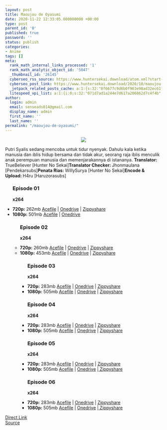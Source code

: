 ```yaml
---
layout: post
title: Maoujou de Oyasumi
date: 2020-11-22 12:33:05.000000000 +00:00
type: post
parent_id: '0'
published: true
password: ''
status: publish
categories:
- Anime
tags: []
meta:
  rank_math_internal_links_processed: '1'
  rank_math_analytic_object_id: '5047'
  _thumbnail_id: '26145'
  cyberseo_rss_source: https://www.huntersekai.download/atom.xml?start-index=151&max-results=150
  cyberseo_post_link: https://www.huntersekai.download/2020/10/maoujou-de-oyasumi.html
  _jetpack_related_posts_cache: a:1:{s:32:"8f6677c9d6b0f903e98ad32ec61f8deb";a:2:{s:7:"expires";i:1653332135;s:7:"payload";a:3:{i:0;a:1:{s:2:"id";i:25194;}i:1;a:1:{s:2:"id";i:26531;}i:2;a:1:{s:2:"id";i:26087;}}}}
  litespeed_vpi_list: a:1:{i:0;s:32:"071d7ad1a244e7d617a206862d7c4f4b";}
author:
  login: admin
  email: senseads014@gmail.com
  display_name: admin
  first_name: ''
  last_name: ''
permalink: "/maoujou-de-oyasumi/"
---
```

<p> <a class="popup" data-target="40397"></a>
<div class="separator" style="clear: both; text-align: center;"><a href="https://1.bp.blogspot.com/-VnbsdMbgbYs/X3z05kGe2II/AAAAAAAAHww/6zGbvobAZrUI5Ht7zzDNef8_sJKg5Be1QCLcBGAsYHQ/s0/105412.jpg" style="margin-left: 1em; margin-right: 1em;"><img border="0" data-original-height="318" data-original-width="225" src="{{ site.baseurl }}/assets/2020/11/105412.jpg" /></a></div>
<p>Putri Syalis sedang mencoba untuk tidur nyenyak. Dahulu kala ketika manusia dan iblis hidup bersama dan tidak akur, seorang raja iblis menculik anak perempuan manusia dan memenjarakannya di istananya. <a name="more"></a>
<pekerja><b>Translator: </b><span>TrueBeliever [Hunter No Sekai]</span><b>Translator Checker: </b><span>Jhonmaulana [Pendekarsubs]</span><b>Penata Rias: </b><span>WillySurya [Hunter No Sekai]</span><b>Encode &amp; Upload: </b><span>H4ru [Haruzorasubs]</span></pekerja>
<div class="dl">
<ul />
<h3>Episode 01</h3>
<p><strong>x264</strong>
<li><b>720p:</b> <span id="size">262mb</span> <a href="https://acefile.co/f/29890154/pendekarharusekai-maoujou-de-oyasumi-01-720p-08014db1-mkv">Acefile</a> | <a href="https://studentglendale-my.sharepoint.com/:v:/g/personal/nhinton250_student_glendale_edu/EZ6o70DAd4ZPq2ye43UB4NgBRABFTCHIYkQLj6LCReyZ6Q?e=DNuTfy&amp;download=1">Onedrive</a> | <a href="https://acefile.co/f/29890154/pendekarharusekai-maoujou-de-oyasumi-01-720p-08014db1-mkv">Zippyshare</a></li>
<li><b>1080p:</b> <span id="size">501mb</span> <a href="https://acefile.co/f/29890148/pendekarharusekai-maoujou-de-oyasumi-01-1080p-ceb78cc2-mkv">Acefile</a> | <a href="https://studentglendale-my.sharepoint.com/:v:/g/personal/nhinton250_student_glendale_edu/EW3VeywgL3pPvZhyQlL5tYMBHvUzz3x2YIMGQq3H2PvALQ?e=goHu7m&amp;download=1">Onedrive</a></li>
<ul />
<h3>Episode 02</h3>
<p><strong>x264</strong>
<li><b>720p:</b> <span id="size">260mb</span> <a href="https://acefile.co/f/30232095/pendekarharusekai-maoujou-de-oyasumi-02-720p-ca755b3e-mkv">Acefile</a> | <a href="https://studentglendale-my.sharepoint.com/:v:/g/personal/nhinton250_student_glendale_edu/EVJRirQ2PoVEjDfuRW-V2OABHmLHpPZblwCUyTeNPi3ebQ?e=ybhvCI&amp;download=1">Onedrive</a> | <a href="https://www104.zippyshare.com/v/qf3BYq90/file.html">Zippyshare</a></li>
<li><b>1080p:</b> <span id="size">453mb</span> <a href="https://acefile.co/f/30232096/pendekarharusekai-maoujou-de-oyasumi-02-1080p-21ed6cd8-mkv">Acefile</a> | <a href="https://studentglendale-my.sharepoint.com/:v:/g/personal/nhinton250_student_glendale_edu/Ef08I5M3ceVMjuVgwFUVN6YBmXLj5V8i9AVdZJP6g-k_Xw?e=jCf53N&amp;download=1">Onedrive</a> | <a href="https://www104.zippyshare.com/v/jPvjlZF6/file.html">Zippyshare</a></li>
<ul />
<h3>Episode 03</h3>
<p><strong>x264</strong>
<li><b>720p:</b> <span id="size">283mb</span> <a href="https://acefile.co/f/30655407/pendekarharusekai-maoujou-de-oyasumi-03-720p-55b3fdf5-mkv">Acefile</a> | <a href="https://studentglendale-my.sharepoint.com/:v:/g/personal/nhinton250_student_glendale_edu/EWU6XS0rr3xLlT8gmIHJj40BHC1mP-ZsVyVPJR-OZBopAw?e=cVBYma&amp;download=1">Onedrive</a> | <a href="https://www92.zippyshare.com/v/GJggKw65/file.html">Zippyshare</a></li>
<li><b>1080p:</b> <span id="size">505mb</span> <a href="https://acefile.co/f/30655409/pendekarharusekai-maoujou-de-oyasumi-03-1080p-c43cd31a-mkv">Acefile</a> | <a href="https://studentglendale-my.sharepoint.com/:v:/g/personal/nhinton250_student_glendale_edu/EZSw41QkMJBNn0EE8nOLnJgBtpPlNj9Pn6u7s4d-Xw3f2A?e=CdwLkY&amp;download=1">Onedrive</a> | <a href="#">Zippyshare</a></li>
<h3>Episode 04</h3>
<p><strong>x264</strong>
<li><b>720p:</b>&nbsp;<span id="size">283mb</span>&nbsp;<a href="https://acefile.co/f/31204532/pendekarharusekai-maoujou-de-oyasumi-04-720p-3361fefa-mkv" target="_blank" rel="noopener">Acefile</a>&nbsp;|&nbsp;<a href="https://studentglendale-my.sharepoint.com/:v:/g/personal/nhinton250_student_glendale_edu/Ea3Rn0JMmXJKm8U8uc_uuowB7TPyKN5m0LVM7WrxIo2t3g?e=zPUqwM&amp;download=1" target="_blank" rel="noopener">Onedrive</a>&nbsp;|&nbsp;<a href="https://www91.zippyshare.com/v/E0pxNeZV/file.html" target="_blank" rel="noopener">Zippyshare</a></li>
<li><b>1080p:</b>&nbsp;<span id="size">505mb</span>&nbsp;<a href="https://acefile.co/f/31204528/pendekarharusekai-maoujou-de-oyasumi-04-1080p-b378b552-mkv" target="_blank" rel="noopener">Acefile</a>&nbsp;|&nbsp;<a href="https://studentglendale-my.sharepoint.com/:v:/g/personal/nhinton250_student_glendale_edu/EQxeq0FLTTpLnqEaoCJlXzEBV7_untB0MifdaF5LazuA2Q?e=cpCTj9&amp;download=1" target="_blank" rel="noopener">Onedrive</a>&nbsp;|&nbsp;<a href="https://www91.zippyshare.com/v/G98ht3AQ/file.html" target="_blank" rel="noopener">Zippyshare</a></li>
<h3>Episode 05</h3>
<p><strong>x264</strong>
<li><b>720p:</b>&nbsp;<span id="size">283mb</span>&nbsp;<a href="https://acefile.co/f/31871932/pendekarharusekai-maoujou-de-oyasumi-05-720p-79dd5a62-mkv" target="_blank" rel="noopener">Acefile</a>&nbsp;|&nbsp;<a href="https://studentglendale-my.sharepoint.com/:v:/g/personal/nhinton250_student_glendale_edu/ESIC4GtLAMRLmdVL-ymHC5sBpLsRpzmkxhphUCx_9Ozy5A?e=ap3Yhw&amp;download=1" target="_blank" rel="noopener">Onedrive</a>&nbsp;|&nbsp;<a href="https://www64.zippyshare.com/v/HsKi6a4M/file.html" target="_blank" rel="noopener">Zippyshare</a></li>
<li><b>1080p:</b>&nbsp;<span id="size">505mb</span>&nbsp;<a href="https://acefile.co/f/31871934/pendekarharusekai-maoujou-de-oyasumi-05-1080p-39a878e8-mkv" target="_blank" rel="noopener">Acefile</a>&nbsp;|&nbsp;<a href="https://studentglendale-my.sharepoint.com/:v:/g/personal/nhinton250_student_glendale_edu/EQR6BNlmlElBlBiuDHvZnu8BqbNaCIyH0W5HNLqLF3WLhQ?e=ANu4Qg&amp;download=1" target="_blank" rel="noopener">Onedrive</a>&nbsp;|<a href="https://www4.zippyshare.com/v/0KOjejou/file.html" target="_blank" rel="noopener">&nbsp;Zippyshare</a></li>
<h3>Episode 06</h3>
<p><strong>x264</strong>
<li><b>720p:</b>&nbsp;<span id="size">283mb</span>&nbsp;<a href="https://acefile.co/f/32230822/pendekarharusekai-maoujou-de-oyasumi-06-720p-dd65e07e-mkv" target="_blank" rel="noopener">Acefile</a>&nbsp;|&nbsp;<a href="https://studentglendale-my.sharepoint.com/:v:/g/personal/nhinton250_student_glendale_edu/EXIw9qqUjz1Epp6hrkzLoC0BZO445C3bYuKqyZ_AqMntHA?e=KAJuR9&amp;download=1" target="_blank" rel="noopener">Onedrive</a>&nbsp;|&nbsp;<a href="https://www15.zippyshare.com/v/iIwGio7L/file.html" target="_blank" rel="noopener">Zippyshare</a></li>
<li><b>1080p:</b>&nbsp;<span id="size">505mb</span>&nbsp;<a href="https://acefile.co/f/32230826/pendekarharusekai-maoujou-de-oyasumi-06-1080p-95bb70e8-mkv" target="_blank" rel="noopener">Acefile</a>&nbsp;|&nbsp;<a href="https://studentglendale-my.sharepoint.com/:v:/g/personal/nhinton250_student_glendale_edu/Ecc_gxvMUU9PnZXGfCQSxCQB9DjjUn6jQHPY-2JDjX2JRQ?e=wGXpbk&amp;download=1" target="_blank" rel="noopener">Onedrive</a>&nbsp;|<a href="https://www15.zippyshare.com/v/Qq6U3yN4/file.html" target="_blank" rel="noopener">&nbsp;Zippyshare</a></li>
</div>
<link rel="stylesheet" href="https://cdnjs.cloudflare.com/ajax/libs/font-awesome/4.7.0/css/font-awesome.min.css" />
<div class="divbtn"> <a href="https://handymansurrender.com/fihup8buzv?key=94550f7ce39444073321dde3b8782f97" class="btn"><i class="fa fa-download"></i> Direct Link</a> <br /><a href="https://www.huntersekai.download/2020/10/maoujou-de-oyasumi.html">Source</a> </div>
